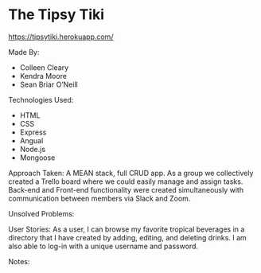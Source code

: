 # The Tipsy Tiki
 https://tipsytiki.herokuapp.com/

Made By: 
* Colleen Cleary
* Kendra Moore
* Sean Briar O’Neill

Technologies Used:
* HTML
* CSS
* Express
* Angual
* Node.js
* Mongoose
 
Approach Taken: A MEAN stack, full CRUD app. As a group we collectively created a Trello board where we could easily manage and assign tasks. Back-end and Front-end functionality were created simultaneously with communication between members via Slack and Zoom. 

Unsolved Problems:

User Stories: As a user, I can browse my favorite tropical beverages in a directory that I have created by adding, editing, and deleting drinks. I am also able to log-in with a unique username and password. 

Notes: 


